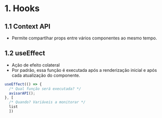 # 1. Hooks

## 1.1 Context API
- Permite compartlhar props entre vários componentes ao mesmo tempo.


## 1.2 useEffect
- Ação de efeito colateral
- Por padrão, essa função é executada após a renderização inicial e após cada atualização do componente.
```js
useEffect(() => {
  /* Qual função será executada? */
  avisarAPI();
}, [
  /* Quando? Variáveis a monitorar */
  list
  ])